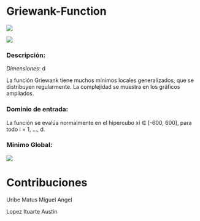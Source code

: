 # Griewank-Function
![](https://www.sfu.ca/~ssurjano/griewank.png)


![](https://www.sfu.ca/~ssurjano/griewank2.png)
### Descripción:
*Dimensiones*: d

La función Griewank tiene muchos mínimos locales generalizados, que se distribuyen regularmente. La complejidad se muestra en los gráficos ampliados.

### Dominio de entrada:
La función se evalúa normalmente en el hipercubo xi ∈ [-600, 600], para todo i = 1, ..., d.

### Minimo Global:
![](https://www.sfu.ca/~ssurjano/griewank3.png)

# Contribuciones 
Uribe Matus Miguel Angel

Lopez Ituarte Austin
